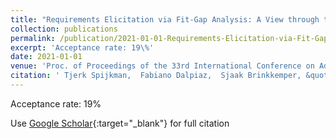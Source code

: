 ```yaml
---
title: "Requirements Elicitation via Fit-Gap Analysis: A View through the Grounded Theory Lens"
collection: publications
permalink: /publication/2021-01-01-Requirements-Elicitation-via-Fit-Gap-Analysis-A-View-through-the-Grounded-Theory-Lens
excerpt: 'Acceptance rate: 19\%'
date: 2021-01-01
venue: 'Proc. of Proceedings of the 33rd International Conference on Advanced Information Systems Engineering (CAiSE&apos;21)'
citation: ' Tjerk Spijkman,  Fabiano Dalpiaz,  Sjaak Brinkkemper, &quot;Requirements Elicitation via Fit-Gap Analysis: A View through the Grounded Theory Lens.&quot; Proc. of Proceedings of the 33rd International Conference on Advanced Information Systems Engineering (CAiSE&amp;apos;21), 2021.'
---
```

Acceptance rate: 19\%

Use [Google Scholar](https://scholar.google.com/scholar?q=Requirements+Elicitation+via+Fit+Gap+Analysis:+A+View+through+the+Grounded+Theory+Lens){:target="_blank"} for full citation